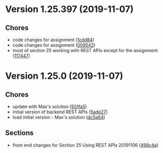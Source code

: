 # Version 1.25.397 (2019-11-07)

## Chores
* code changes for assignment
 ([1cdd84](https://github.com/jackyef/changelog-generator/commit/1cdd84b761b6adfa2a5a4bebd18fe143538b765a))
* code changes for assignment
 ([009542](https://github.com/jackyef/changelog-generator/commit/00954256272c64e2b08f574a8954a5912b3eec2c))
* most of section 25 working with REST APIs except for the assignment
 ([117447](https://github.com/jackyef/changelog-generator/commit/117447cfd1bfe65223c835f32aa725aa865cc7ee))

# Version 1.25.0 (2019-11-07)

## Chores
* update with Max's solution
 ([501fa5](https://github.com/jackyef/changelog-generator/commit/501fa5ee51a279541e6e372e76189e3b59716386))
* initial version of backend REST APIs
 ([5ade27](https://github.com/jackyef/changelog-generator/commit/5ade27907c430ad7cdd357021126f99a5f935abd))
* load initial version - Max's solution
 ([dc5e64](https://github.com/jackyef/changelog-generator/commit/dc5e643d53c1e4f606bb040adf885481500ece97))

## Sections
* front end changes for Section 25 Using REST APIs
 20191106  ([498c4a](https://github.com/jackyef/changelog-generator/commit/498c4aa5f7de077c49b0e2d5e76e59005b99ab30))

